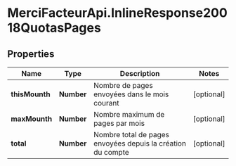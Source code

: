 # MerciFacteurApi.InlineResponse20018QuotasPages

## Properties
Name | Type | Description | Notes
------------ | ------------- | ------------- | -------------
**thisMounth** | **Number** | Nombre de pages envoyées dans le mois courant | [optional] 
**maxMounth** | **Number** | Nombre maximum de pages par mois | [optional] 
**total** | **Number** | Nombre total de pages envoyées depuis la création du compte | [optional] 
